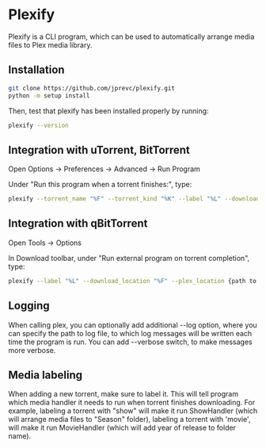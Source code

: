 Plexify
====================

Plexify is a CLI program, which can be used to automatically arrange media files 
to Plex media library.

Installation
----------------
```bash
git clone https://github.com/jprevc/plexify.git
python -m setup install
```

Then, test that plexify has been installed properly by running:
```bash
plexify --version
```

Integration with uTorrent, BitTorrent
----------------------------------------
Open Options -> Preferences -> Advanced -> Run Program

Under "Run this program when a torrent finishes:", type:
```bash
plexify --torrent_name "%F" --torrent_kind "%K" --label "%L" --download_location "%D" --plex_location {path to plex}
```

Integration with qBitTorrent
-------------------------------
Open Tools -> Options

In Download toolbar, under "Run external program on torrent completion", type:
```bash
plexify --label "%L" --download_location "%F" --plex_location {path to plex}
```

Logging
---------
When calling plex, you can optionally add additional --log option, where you can specify the path to log file, 
to which log messages will be written each time the program is run. You can add --verbose switch, to make messages 
more verbose.  

Media labeling
-------------------
When adding a new torrent, make sure to label it. This will tell program which media handler it needs to run when 
torrent finishes downloading. For example, labeling a torrent with "show" will make it run 
ShowHandler (which will arrange media files to "Season" folder), labeling a torrent with 'movie', will make it run 
MovieHandler (which will add year of release to folder name). 
